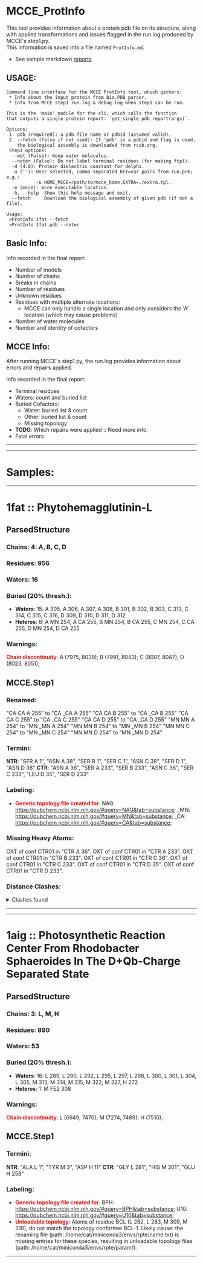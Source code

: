 # MCCE_ProtInfo
This tool provides information about a protein pdb file on its structure, along with applied transformations and issues flagged in the run.log produced by MCCE's step1.py.  
This information is saved into a file named `ProtInfo.md`.

  * See sample markdown [reports](#Samples)

## USAGE:
```
Command line interface for the MCCE ProtInfo tool, which gathers:
 * Info about the input protein from Bio.PDB parser.
 * Info from MCCE step1 run.log & debug.log when step1 can be run.

This is the 'main' module for the cli, which calls the function
that outputs a single protein report: `get_single_pdb_report(args)`.

Options:
 1. pdb (required): a pdb file name or pdbid (assumed valid).
 2. --fetch (False if not used): If 'pdb' is a pdbid and flag is used,
    the biological assembly is downloaded from rcsb.org.
 Step1 options:
  --wet (False): Keep water molecules.
  --noter (False): Do not label terminal residues (for making ftpl).
  -d (4.0): Protein dielectric constant for delphi.
  -u (''): User selected, comma-separated KEY=var pairs from run.prm; e.g.:
           -u HOME_MCCE=/path/to/mcce_home,EXTRA=./extra.tpl.
  -e (mcce): mcce executable location.
  -h, --help  Show this help message and exit.
  --fetch     Download the biological assembly of given pdb (if not a file).

Usage:
 >ProtInfo 1fat --fetch
 >ProtInfo 1fat.pdb --noter
```

## Basic Info:
Info recorded in the final report:
  * Number of models
  * Number of chains
  * Breaks in chains
  * Number of residues
  * Unknown residues
  * Residues with multiple alternate locations:
    - MCCE can only handle a single location and only considers the 'A' location (which may cause problems)
  * Number of water molecules
  * Number and identity of cofactors

## MCCE Info:
After running MCCE's step1.py, the run.log provides information about errors and repairs applied.  

Info recorded in the final report:
  * Terminal residues
  * Waters: count and buried list
  * Buried Cofactors:
    - Water: buried list & count
    - Other: buried list & count
    - Missing topology
  * __TODO__: Which repairs were applied  ::  Need more info.
  * Fatal errors

---
---

# Samples:

---
# 1fat :: Phytohemagglutinin-L
## ParsedStructure
### Chains:   <strong>4</strong>: A, B, C, D

### Residues:   956

### Waters:   16

### Buried (20% thresh.):
  - <strong>Waters</strong>: 15: A 305, A 306, A 307, A 308, B 301, B 302, B 303, C 313, C 314, C 315, C 316, D 309, D 310, D 311, D 312
  - <strong>Heteros</strong>: 8: A MN 254, A CA 255, B MN 254, B CA 255, C MN 254, C CA 255, D MN 254, D CA 255

### Warnings:
  <strong><font color='red'>Chain discontinuity</font></strong>: A (7975, 8039); B (7991, 8043); C (8007, 8047); D (8023, 8051); 

## MCCE.Step1
### Renamed:
  "CA    CA A 255" to "CA   _CA A 255"
  "CA    CA B 255" to "CA   _CA B 255"
  "CA    CA C 255" to "CA   _CA C 255"
  "CA    CA D 255" to "CA   _CA D 255"
  "MN    MN A 254" to "MN   _MN A 254"
  "MN    MN B 254" to "MN   _MN B 254"
  "MN    MN C 254" to "MN   _MN C 254"
  "MN    MN D 254" to "MN   _MN D 254"

### Termini:
  <strong>NTR</strong>: "SER A   1", "ASN A  38", "SER B   1", "SER C   1", "ASN C  38", "SER D   1", "ASN D  38"
  <strong>CTR</strong>: "ASN A  36", "SER A 233", "SER B 233", "ASN C  36", "SER C 233", "LEU D  35", "SER D 233"

### Labeling:
  - <strong><font color='red'>Generic topology file created for</font></strong>:
  NAG:  https://pubchem.ncbi.nlm.nih.gov/#query=NAG&tab=substance; _MN:  https://pubchem.ncbi.nlm.nih.gov/#query=MN&tab=substance; _CA:  https://pubchem.ncbi.nlm.nih.gov/#query=CA&tab=substance; 

### Missing Heavy Atoms:
  OXT of conf CTR01 in "CTR A  36".
  OXT of conf CTR01 in "CTR A 233".
  OXT of conf CTR01 in "CTR B 233".
  OXT of conf CTR01 in "CTR C  36".
  OXT of conf CTR01 in "CTR C 233".
  OXT of conf CTR01 in "CTR D  35".
  OXT of conf CTR01 in "CTR D 233".

### Distance Clashes:
<details><summary>Clashes found</summary>
  d= 1.53: " CA  NTR A   1" to " CB  SER A   1"
  d= 1.45: " ND2 ASN A  12" to " C1  NAG A 253"
  d= 1.53: " CA  NTR A  38" to " CB  ASN A  38"
  d= 1.52: " CA  NTR B   1" to " CB  SER B   1"
  d= 1.48: " ND2 ASN B  12" to " C1  NAG B 253"
  d= 1.53: " CA  NTR C   1" to " CB  SER C   1"
  d= 1.45: " ND2 ASN C  12" to " C1  NAG C 253"
  d= 1.52: " CA  NTR C  38" to " CB  ASN C  38"
  d= 1.87: " OD1 ASN C 128" to "CA   _CA C 255"
  d= 1.82: " NE2 HIS C 137" to "MN   _MN C 254"
  d= 1.54: " CA  NTR D   1" to " CB  SER D   1"
  d= 1.43: " ND2 ASN D  12" to " C1  NAG D 253"
  d= 1.55: " CA  NTR D  38" to " CB  ASN D  38"
</details>

---

---
# 1aig :: Photosynthetic Reaction Center From Rhodobacter Sphaeroides In The D+Qb-Charge Separated State
## ParsedStructure
### Chains:   <strong>3</strong>: L, M, H

### Residues:   890

### Waters:   53

### Buried (20% thresh.):
  - <strong>Waters</strong>: 16: L 289, L 290, L 292, L 295, L 297, L 298, L 300, L 301, L 304, L 305, M 313, M 314, M 315, M 322, M 327, H 272
  - <strong>Heteros</strong>: 1: M FE2 308

### Warnings:
  <strong><font color='red'>Chain discontinuity</font></strong>: L (6949, 7470); M (7274, 7489); H (7510); 

## MCCE.Step1
### Termini:
  <strong>NTR</strong>: "ALA L   1", "TYR M   3", "ASP H  11"
  <strong>CTR</strong>: "GLY L 281", "HIS M 301", "GLU H 258"

### Labeling:
  - <strong><font color='red'>Generic topology file created for</font></strong>:
  BPH:  https://pubchem.ncbi.nlm.nih.gov/#query=BPH&tab=substance; U10:  https://pubchem.ncbi.nlm.nih.gov/#query=U10&tab=substance; 
  - <strong><font color='red'>Unloadable topology</font></strong>:
  Atoms of residue BCL (L 282, L 283, M 309, M 310), do not match the topology conformer BCL-1.
 Likely cause: the renaming file (path: /home/cat/miniconda3/envs/rpte/name.txt) is missing entries for these species, resulting in unloadable topology files (path: /home/cat/miniconda3/envs/rpte/param/).

---
